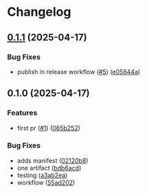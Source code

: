 # Changelog

## [0.1.1](https://github.com/marshallford/terraform-ansible-k3s/compare/v0.1.0...v0.1.1) (2025-04-17)


### Bug Fixes

* publish in release workflow ([#5](https://github.com/marshallford/terraform-ansible-k3s/issues/5)) ([e05844a](https://github.com/marshallford/terraform-ansible-k3s/commit/e05844a4ce4ff123a21190292424a4bdbbcd630c))

## 0.1.0 (2025-04-17)


### Features

* first pr ([#1](https://github.com/marshallford/terraform-ansible-k3s/issues/1)) ([065b252](https://github.com/marshallford/terraform-ansible-k3s/commit/065b252b65d98286364d19eedab3d633c440feb0))


### Bug Fixes

* adds manifest ([02120b8](https://github.com/marshallford/terraform-ansible-k3s/commit/02120b875df9d2f035ccd06bfb465e254083f44a))
* one artifact ([bdb6acd](https://github.com/marshallford/terraform-ansible-k3s/commit/bdb6acd5ed82bc7cbe14209a21cb88878f9ff50a))
* testing ([a3ab2ea](https://github.com/marshallford/terraform-ansible-k3s/commit/a3ab2eac4821d1f227c17339269cc59d482c9c08))
* workflow ([55ad202](https://github.com/marshallford/terraform-ansible-k3s/commit/55ad20275c26fdf3a40f6ced3071fea3efb1c15d))

